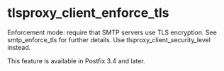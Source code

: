 # tlsproxy_client_enforce_tls 

 Enforcement mode: require that SMTP servers use TLS encryption.
See smtp_enforce_tls for further details. Use
tlsproxy_client_security_level instead. 

 This feature is available in Postfix 3.4 and later. 


